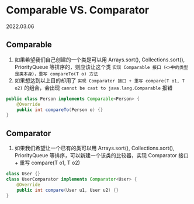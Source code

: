 # Comparable VS. Comparator

2022.03.06

## Comparable

1. 如果希望我们自己创建的一个类是可以用 Arrays.sort(), Collections.sort(), PriorityQueue 等排序的，则应该让这个类 `实现 Comparable 接口（<>中的类型是类本身），重写 compareTo(T o) 方法`
2. 如果想达到以上目的却用了 `实现 Comparator 接口 + 重写 compare(T o1, T o2)` 的组合，会出现 `cannot be cast to java.lang.Comparable` 报错

```java
public class Person implements Comparable<Person> {
    @Override
    public int compareTo(Person o) {}   
}
```

## Comparator

1. 如果我们希望让一个已有的类可以用 Arrays.sort(), Collections.sort(), PriorityQueue 等排序，可以新建一个该类的比较器，实现 Comparator 接口 + 重写 compare(T o1, T o2)

```java
class User {}
class UserComparator implements Comparator<User> {
    @Override
    public int compare(User u1, User u2) {}
}
```





